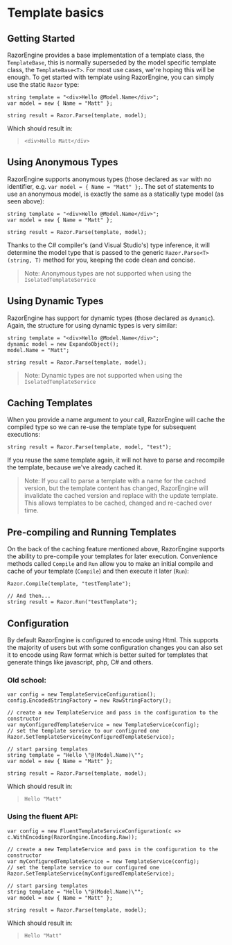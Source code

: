 # Template basics

## Getting Started
RazorEngine provides a base implementation of a template class, the `TemplateBase`, this is normally superseded by the model specific template class, the `TemplateBase<T>`. For most use cases, we're hoping this will be enough. To get started with template using RazorEngine, you can simply use the static `Razor` type:

    string template = "<div>Hello @Model.Name</div>";
    var model = new { Name = "Matt" };

    string result = Razor.Parse(template, model);

Which should result in:

> `<div>Hello Matt</div>`

## Using Anonymous Types
RazorEngine supports anonymous types (those declared as `var` with no identifier, e.g. `var model = { Name = "Matt" };`. The set of statements to use an anonymous model, is exactly the same as a statically type model (as seen above):

    string template = "<div>Hello @Model.Name</div>";
    var model = new { Name = "Matt" };

    string result = Razor.Parse(template, model);

Thanks to the C# compiler's (and Visual Studio's) type inference, it will determine the model type that is passed to the generic `Razor.Parse<T>(string, T)` method for you, keeping the code clean and concise.

> Note: Anonymous types are not supported when using the `IsolatedTemplateService`

## Using Dynamic Types
RazorEngine has support for dynamic types (those declared as `dynamic`). Again, the structure for using dynamic types is very similar:

    string template = "<div>Hello @Model.Name</div>";
    dynamic model = new ExpandoObject();
    model.Name = "Matt";

    string result = Razor.Parse(template, model);

> Note: Dynamic types are not supported when using the `IsolatedTemplateService`

## Caching Templates
When you provide a name argument to your call, RazorEngine will cache the compiled type so we can re-use the template type for subsequent executions:

    string result = Razor.Parse(template, model, "test");

If you reuse the same template again, it will not have to parse and recompile the template, because we've already cached it.

> Note: If you call to parse a template with a name for the cached version, but the template content has changed, RazorEngine will invalidate the cached version and replace with the update template. This allows templates to be cached, changed and re-cached over time.

## Pre-compiling and Running Templates
On the back of the caching feature mentioned above, RazorEngine supports the ability to pre-compile your templates for later execution. Convenience methods called `Compile` and `Run` allow you to make an initial compile and cache of your template (`Compile`) and then execute it later (`Run`):

    Razor.Compile(template, "testTemplate");

    // And then...
    string result = Razor.Run("testTemplate");

## Configuration
By default RazorEngine is configured to encode using Html. This supports the majority of users but with some configuration changes you can also set it to encode using Raw format which is better suited for templates that generate things like javascript, php, C# and others.

### Old school:
    var config = new TemplateServiceConfiguration();
    config.EncodedStringFactory = new RawStringFactory();
    
    // create a new TemplateService and pass in the configuration to the constructor
    var myConfiguredTemplateService = new TemplateService(config);
    // set the template service to our configured one
    Razor.SetTemplateService(myConfiguredTemplateService);
    
    // start parsing templates
    string template = "Hello \"@(Model.Name)\"";
    var model = new { Name = "Matt" };

    string result = Razor.Parse(template, model);

Which should result in:

> `Hello "Matt"`

### Using the fluent API:
    var config = new FluentTemplateServiceConfiguration(c => c.WithEncoding(RazorEngine.Encoding.Raw));
    
    // create a new TemplateService and pass in the configuration to the constructor
    var myConfiguredTemplateService = new TemplateService(config);
    // set the template service to our configured one
    Razor.SetTemplateService(myConfiguredTemplateService);
    
    // start parsing templates
    string template = "Hello \"@(Model.Name)\"";
    var model = new { Name = "Matt" };

    string result = Razor.Parse(template, model);

Which should result in:

> `Hello "Matt"`